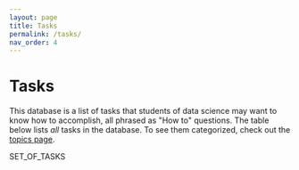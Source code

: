 ```yaml
---
layout: page
title: Tasks
permalink: /tasks/
nav_order: 4
---
```


# Tasks

This database is a list of tasks that students of data science may want to
know how to accomplish, all phrased as "How to" questions.
The table below lists *all* tasks in the database.
To see them categorized, check out the [topics page](../topics).

SET_OF_TASKS

